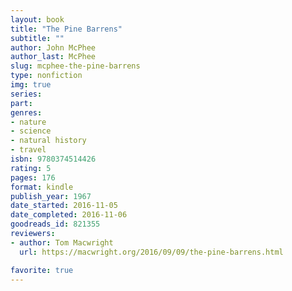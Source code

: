 ```yaml
---
layout: book
title: "The Pine Barrens"
subtitle: ""
author: John McPhee
author_last: McPhee
slug: mcphee-the-pine-barrens
type: nonfiction
img: true
series: 
part: 
genres:
- nature
- science
- natural history
- travel
isbn: 9780374514426
rating: 5
pages: 176
format: kindle
publish_year: 1967
date_started: 2016-11-05
date_completed: 2016-11-06
goodreads_id: 821355
reviewers:
- author: Tom Macwright
  url: https://macwright.org/2016/09/09/the-pine-barrens.html

favorite: true
---
```

